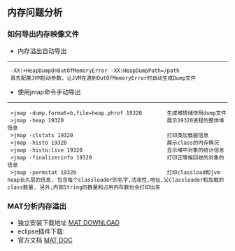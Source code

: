 ## 内存问题分析

### 如何导出内存映像文件  
  - 内存溢出自动导出
  ---
     -XX:+HeapDumpOnOutOfMemoryError -XX:HeapDumpPath=/path
     首先配置JVM启动参数，让JVM在遇到OutOfMemoryError时自动生成Dump文件
    
  - 使用jmap命令手动导出
  ---
     >jmap -dump.format=b,file=heap.phrof 19320        生成堆转储快照dump文件  
     >jmap -heap 19320                                 展示19320进程的整体堆信息
     >jmap -clstats 19320                              打印类加载器信息
     >jmap -histo 19320                                展示class的内存情况
     >jmap -histo:live 19320                           显示堆中对象的统计信息
     >jmap -finalizerinfo 19320                        打印正等候回收的对象的信息
     >jmap -permstat 19320                             打印classload和jvm heap长久层的信息. 包含每个classloader的名字,活泼性,地址,父classloader和加载的class数量. 另外,内部String的数量和占用内存数也会打印出来
   
### MAT分析内存溢出
  - 独立安装下载地址 [MAT DOWNLOAD](https://www.eclipse.org/mat/downloads.php)
  - eclipse插件下载:
  - 官方文档 [MAT DOC](https://help.eclipse.org/photon/index.jsp?topic=/org.eclipse.mat.ui.help/welcome.html)  
